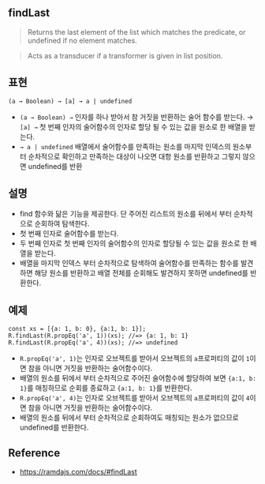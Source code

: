 ## findLast
> Returns the last element of the list which matches the predicate, or undefined if no element matches.

> Acts as a transducer if a transformer is given in list position.

## 표현
```
(a → Boolean) → [a] → a | undefined
```
- `(a → Boolean) →` 인자를 하나 받아서 참 거짓을 반환하는 술어 함수를 받는다.
→ `[a] →` 첫 번째 인자의 술어함수의 인자로 할당 될 수 있는 값을 원소로 한 배열을 받는다.
- `→ a | undefined` 배열에서 술어함수를 만족하는 원소를 마지막 인덱스의 원소부터 순차적으로 확인하고 만족하는 대상이 나오면 대항 원소를 반환하고 그렇지 않으면 undefined를 반환

## 설명
- find 함수와 닮은 기능을 제공한다. 단 주어진 리스트의 원소를 뒤에서 부터 순차적으로 순회하여 탐색한다.
- 첫 번째 인자로 술어함수를 받는다.
- 두 번째 인자로 첫 번째 인자의 술어함수의 인자로 할당될 수 있는 값을 원소로 한 배열을 받는다.
- 배열을 마지막 인덱스 부터 순차적으로 탐색하여 술어함수를 만족하는 함수를 발견하면 해당 원소를 반환하고 배열 전체를 순회해도 발견하지 못하면 undefined를 반환한다.

## 예제
```
const xs = [{a: 1, b: 0}, {a:1, b: 1}];
R.findLast(R.propEq('a', 1))(xs); //=> {a: 1, b: 1}
R.findLast(R.propEq('a', 4))(xs); //=> undefined
```
- `R.propEq('a', 1)`는 인자로 오브젝트를 받아서 오브젝트의 `a`프로퍼티의 값이 `1`이면 참을 아니면 거짓을 반환하는 술어함수이다.
- 배열의 원소를 뒤에서 부터 순차적으로 주어진 술어함수에 할당하여 보면 `{a:1, b: 1}`를 매칭하므로 순회를 종료하고 `{a:1, b: 1}`를 반환한다.
- `R.propEq('a', 4)`는 인자로 오브젝트를 받아서 오브젝트의 `a`프로퍼티의 값이 `4`이면 참을 아니면 거짓을 반환하는 술어함수이다.
- 배열의 원소를 뒤에서 부터 순차적으로 순회하여도 매칭되는 원소가 없으므로 undefined를 반환한다.

## Reference
- https://ramdajs.com/docs/#findLast
